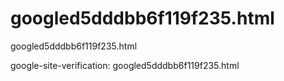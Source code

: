 # googled5dddbb6f119f235.html
googled5dddbb6f119f235.html

google-site-verification: googled5dddbb6f119f235.html

